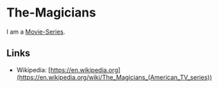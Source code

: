 # The-Magicians

I am a [Movie-Series](200300003.md).

## Links

- Wikipedia: [https://en.wikipedia.org](https://en.wikipedia.org/wiki/The_Magicians_(American_TV_series))
